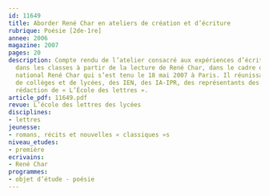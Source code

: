 ```yaml
---
id: 11649
title: Aborder René Char en ateliers de création et d’écriture 
rubrique: Poésie [2de-1re]
annee: 2006
magazine: 2007
pages: 20
description: Compte rendu de l’atelier consacré aux expériences d’écriture conduites
  dans les classes à partir de la lecture de René Char, dans le cadre du séminaire
  national René Char qui s’est tenu le 18 mai 2007 à Paris. Il réunissait des professeurs
  de collèges et de lycées, des IEN, des IA-IPR, des représentants des DAAC et la
  rédaction de « L’École des lettres ».
article_pdf: 11649.pdf
revue: L’école des lettres des lycées
disciplines:
- lettres
jeunesse:
- romans, récits et nouvelles « classiques »s
niveau_etudes:
- première
ecrivains:
- René Char
programmes:
- objet d’étude - poésie
---
```

